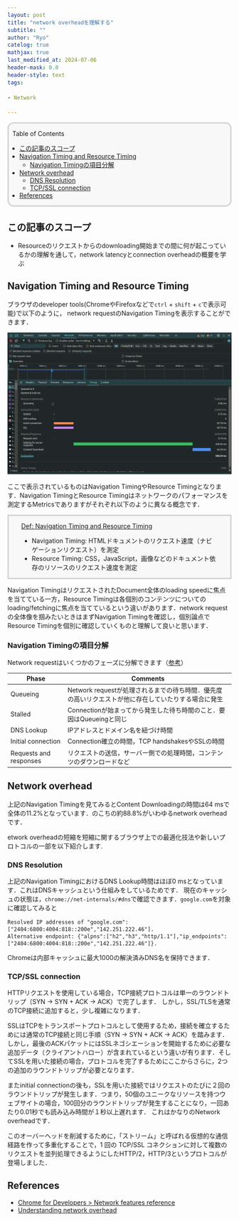 ```yaml
---
layout: post
title: "network overheadを理解する"
subtitle: ""
author: "Ryo"
catelog: true
mathjax: true
last_modified_at: 2024-07-06
header-mask: 0.0
header-style: text
tags:

- Network

---
```


<div style='border-radius: 1em; border-style:solid; border-color:#D3D3D3; background-color:#F8F8F8'>

<p class="h4">&nbsp;&nbsp;Table of Contents</p>

<!-- START doctoc generated TOC please keep comment here to allow auto update -->
<!-- DON'T EDIT THIS SECTION, INSTEAD RE-RUN doctoc TO UPDATE -->

- [この記事のスコープ](#%E3%81%93%E3%81%AE%E8%A8%98%E4%BA%8B%E3%81%AE%E3%82%B9%E3%82%B3%E3%83%BC%E3%83%97)
- [Navigation Timing and Resource Timing](#navigation-timing-and-resource-timing)
  - [Navigation Timingの項目分解](#navigation-timing%E3%81%AE%E9%A0%85%E7%9B%AE%E5%88%86%E8%A7%A3)
- [Network overhead](#network-overhead)
  - [DNS Resolution](#dns-resolution)
  - [TCP/SSL connection](#tcpssl-connection)
- [References](#references)

<!-- END doctoc generated TOC please keep comment here to allow auto update -->


</div>

## この記事のスコープ

- Resourceのリクエストからのdownloading開始までの間に何が起こっているかの理解を通して，network latencyとconnection overheadの概要を学ぶ


## Navigation Timing and Resource Timing

ブラウザのdeveloper tools(ChromeやFirefoxなどで`ctrl` + `shift` + `c`で表示可能)で以下のように，
network requestのNavigation Timingを表示することができます．

![20201208_networkrequest_time](https://github.com/ryonakimageserver/omorikaizuka/blob/master/Development/network/20201208_networkrequest_time.png?raw=true)

ここで表示されているものはNavigation TimingやResource Timingとなります．Navigation TimingとResource Timingはネットワークのパフォーマンスを測定するMetricsでありますがそれぞれ以下のように異なる概念です．

<div style='padding-left: 2em; padding-right: 2em; border-radius: 0em; border-style:solid; border-color:#D3D3D3; background-color:#F8F8F8'>
<p class="h4"><ins>Def: Navigation Timing and Resource Timing</ins></p>

- Navigation Timing: HTMLドキュメントのリクエスト速度（ナビゲーションリクエスト）を測定
- Resource Timing: CSS，JavaScript，画像などのドキュメント依存のリソースのリクエスト速度を測定

</div>

Navigation TimingはリクエストされたDocument全体のloading speedに焦点を当てている一方，Resource Timingは各個別のコンテンツについてのloading/fetchingに焦点を当てているという違いがあります．network requestの全体像を掴みたいときはまずNavigation Timingを確認し，個別論点でResource Timingを個別に確認していくものと理解して良いと思います．

### Navigation Timingの項目分解

Network requestはいくつかのフェーズに分解できます（[参考](https://developer.chrome.com/docs/devtools/network/reference/?utm_source=devtools#timing-explanation)）

|Phase|Comments|
|---|---|
|Queueing|Network requestが処理されるまでの待ち時間．優先度の高いリクエストが他に存在していたりする場合に発生|
|Stalled|Connectionが始まってから発生した待ち時間のこと．要因はQueueingと同じ|
|DNS Lookup|IPアドレスとドメイン名を紐づけ時間|
|Initial connection|Connection確立の時間，TCP handshakesやSSLの時間|
|Requests and responses|リクエストの送信，サーバー側での処理時間，コンテンツのダウンロードなど|

## Network overhead

上記のNavigation Timingを見てみるとContent Downloadingの時間は64 msで全体の11.2%となっています．のこちの約88.8%がいわゆるnetwork overheadです．

etwork overheadの短縮を短縮に関するブラウザ上での最適化技法や新しいプロトコルの一部を以下紹介します.

### DNS Resolution

上記のNavigation TimingにおけるDNS Lookup時間はほぼ0 msとなっています．これはDNSキャッシュという仕組みをしているためです．
現在のキャッシュの状態は，`chrome://net-internals/#dns`で確認できます．`google.com`を対象に確認してみると

```
Resolved IP addresses of "google.com": ["2404:6800:4004:818::200e","142.251.222.46"].
Alternative endpoint: {"alpns":["h2","h3","http/1.1"],"ip_endpoints":["2404:6800:4004:818::200e","142.251.222.46"]}.
```

Chromeは内部キャッシュに最大1000の解決済みDNS名を保持できます．

### TCP/SSL connection

HTTPリクエストを使用している場合，TCP接続プロトコルは単一のラウンドトリップ（SYN -> SYN + ACK -> ACK）で完了します．
しかし，SSL/TLSを通常のTCP接続に追加すると，少し複雑になります．

SSLはTCPをトランスポートプロトコルとして使用するため，接続を確立するためには通常のTCP接続と同じ手順（SYN -> SYN + ACK -> ACK）を踏みます．しかし，最後のACKパケットにはSSLネゴシエーションを開始するために必要な追加データ（クライアントハロー）が含まれているという違いが有ります．そしてSSLを用いた接続の場合，プロトコルを完了するためにここからさらに，2つの追加のラウンドトリップが必要となります．

またinitial connectionの後も，SSLを用いた接続ではリクエストのたびに２回のラウンドトリップが発生します．つまり，50個のユニークなリソースを持つウェブサイトの場合，100回分のラウンドトリップが発生することになり，一回あたり0.01秒でも読み込み時間が１秒以上遅れます．
これはかなりのNetwork overheadです．

このオーバーヘッドを削減するために，「ストリーム」と呼ばれる仮想的な通信経路を作って多重化することで，1 回の TCP/SSL コネクションに対して複数のリクエストを並列処理できるようにしたHTTP/2，HTTP/3というプロトコルが登場しました．





References
----------
- [Chrome for Developers > Network features reference](https://developer.chrome.com/docs/devtools/network/reference/?utm_source=devtools#timing-explanation)
- [Understanding network overhead](http://colin-dumitru.github.io/network/latency/web-performance/2015/02/04/understanding-network-overhead.html)